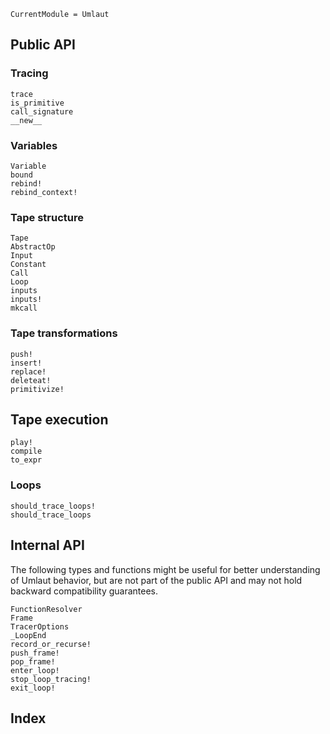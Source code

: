 ```@meta
CurrentModule = Umlaut
```

## Public API

### Tracing

```@docs
trace
is_primitive
call_signature
__new__
```

### Variables

```@docs
Variable
bound
rebind!
rebind_context!
```

### Tape structure

```@docs
Tape
AbstractOp
Input
Constant
Call
Loop
inputs
inputs!
mkcall
```

### Tape transformations

```@docs
push!
insert!
replace!
deleteat!
primitivize!
```

## Tape execution

```@docs
play!
compile
to_expr
```

### Loops

```@docs
should_trace_loops!
should_trace_loops
```

## Internal API

The following types and functions might be useful for better understanding of Umlaut behavior, but are not part of the public API and may not hold backward compatibility guarantees.

```@docs
FunctionResolver
Frame
TracerOptions
_LoopEnd
record_or_recurse!
push_frame!
pop_frame!
enter_loop!
stop_loop_tracing!
exit_loop!
```

## Index

```@index
```